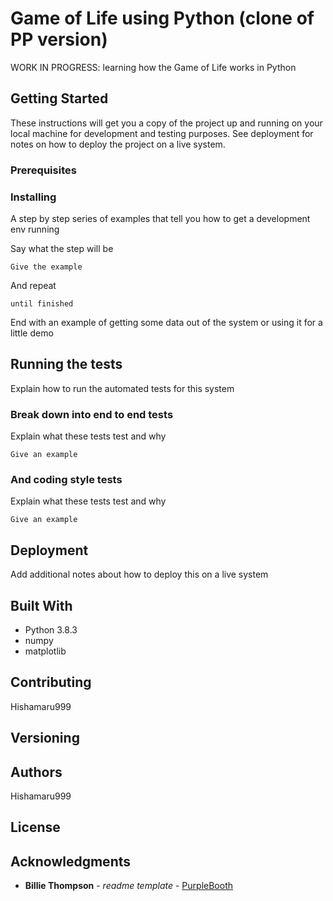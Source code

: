 # Game of Life using Python (clone of PP version)

WORK IN PROGRESS: learning how the Game of Life works in Python

## Getting Started

These instructions will get you a copy of the project up and running on your local machine for development and testing purposes. See deployment for notes on how to deploy the project on a live system.

### Prerequisites


### Installing

A step by step series of examples that tell you how to get a development env running

Say what the step will be

```
Give the example
```

And repeat

```
until finished
```

End with an example of getting some data out of the system or using it for a little demo

## Running the tests

Explain how to run the automated tests for this system

### Break down into end to end tests

Explain what these tests test and why 

```
Give an example
```

### And coding style tests

Explain what these tests test and why

```
Give an example
```

## Deployment

Add additional notes about how to deploy this on a live system

## Built With

* Python 3.8.3
* numpy
* matplotlib


## Contributing
Hishamaru999


## Versioning



## Authors
Hishamaru999



## License



## Acknowledgments


* **Billie Thompson** - *readme template* - [PurpleBooth](https://github.com/PurpleBooth)
